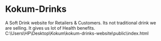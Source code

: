 # Kokum-Drinks
A Soft Drink website for Retailers &amp; Customers. Its not traditional drink we are selling. It gives us lot of Health benefits.
C:\Users\HP\Desktop\Kokum\kokum-drinks-website\public\index.html
